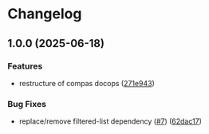 # Changelog

## 1.0.0 (2025-06-18)


### Features

* restructure of compas docops ([271e943](https://github.com/com-pas/compas-oscd-docops/commit/271e9436165afc804e5654dd7d66339c035e09af))


### Bug Fixes

* replace/remove filtered-list dependency ([#7](https://github.com/com-pas/compas-oscd-docops/issues/7)) ([62dac17](https://github.com/com-pas/compas-oscd-docops/commit/62dac175ae5f628ac54f1b4d474adc7b6192afed))
